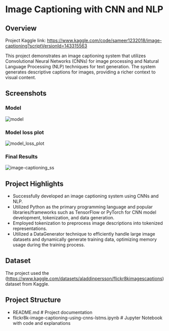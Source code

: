# Image Captioning with CNN and NLP

## Overview
Project Kaggle link: https://www.kaggle.com/code/sameer1232018/image-captioning?scriptVersionId=143315563

This project demonstrates an image captioning system that utilizes Convolutional Neural Networks (CNNs) for image processing and Natural Language Processing (NLP) techniques for text generation. The system generates descriptive captions for images, providing a richer context to visual content.

## Screenshots

### Model
 ![model](https://github.com/Sameer1232018/image_captioning/assets/49482350/3a976a29-b3f9-49c4-a31f-1ec3d53da71e)

### Model loss plot 
![model_loss_plot](https://github.com/Sameer1232018/image_captioning/assets/49482350/9b714231-809b-49b6-a35b-cc9a70206194)

### Final Results 
![image-captioning_ss](https://github.com/Sameer1232018/image_captioning/assets/49482350/d394a76a-f0c7-4b6f-a8ee-5a338f09a5e8)


## Project Highlights
- Successfully developed an image captioning system using CNNs and NLP.
- Utilized Python as the primary programming language and popular libraries/frameworks such as TensorFlow or PyTorch for CNN model development, tokenization, and data generation.
- Employed tokenization to preprocess image descriptions into tokenized representations.
- Utilized a DataGenerator technique to efficiently handle large image datasets and dynamically generate training data, optimizing memory usage during the training process.

## Dataset
The project used the (https://www.kaggle.com/datasets/aladdinpersson/flickr8kimagescaptions) dataset from Kaggle. 
## Project Structure
- README.md               # Project documentation
- flickr8k-image-captioning-using-cnns-lstms.ipynb # Jupyter Notebook with code and explanations



